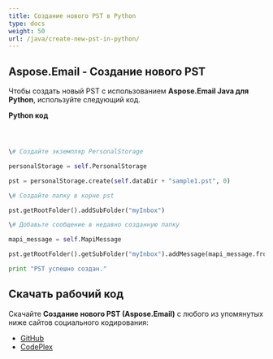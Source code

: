 ```yaml
---
title: Создание нового PST в Python
type: docs
weight: 50
url: /java/create-new-pst-in-python/
---
```


## **Aspose.Email - Создание нового PST**
Чтобы создать новый PST с использованием **Aspose.Email Java для Python**, используйте следующий код.

**Python код**

``` python



\# Создайте экземпляр PersonalStorage

personalStorage = self.PersonalStorage

pst = personalStorage.create(self.dataDir + "sample1.pst", 0)

\# Создайте папку в корне pst

pst.getRootFolder().addSubFolder("myInbox")

\# Добавьте сообщение в недавно созданную папку

mapi_message = self.MapiMessage

pst.getRootFolder().getSubFolder("myInbox").addMessage(mapi_message.fromFile(self.dataDir + "Message.msg"))

print "PST успешно создан."

```
## **Скачать рабочий код**
Скачайте **Создание нового PST (Aspose.Email)** с любого из упомянутых ниже сайтов социального кодирования:

- [GitHub](https://github.com/aspose-email/Aspose.Email-for-Java/releases/tag/Aspose.Email_Java_for_Python-v1.0)
- [CodePlex](https://archive.codeplex.com/?p=asposeemailjavapython)